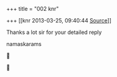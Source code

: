 +++
title = "002 knr"

+++
[[knr	2013-03-25, 09:40:44 [Source](https://groups.google.com/g/samskrita/c/A0OS2YjGVgU)]]



Thanks a lot sir for your detailed reply

namaskarams





